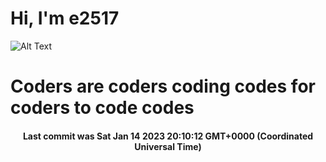 # Hi, I'm e2517

![Alt Text](https://github.com/E2517/e2517/blob/master/images/background.gif)

# Coders are coders coding codes for coders to code codes

<h4 align="center">Last commit was Sat Jan 14 2023 20:10:12 GMT+0000 (Coordinated Universal Time)</h4>
